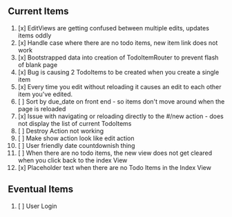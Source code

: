 ## Current Items
1. [x] EditViews are getting confused between multiple edits, updates items oddly
1. [x] Handle case where there are no todo items, new item link does not work
1. [x] Bootstrapped data into creation of TodoItemRouter to prevent flash of blank page
1. [x] Bug is causing 2 TodoItems to be created when you create a single item
1. [x] Every time you edit without reloading it causes an edit to each other item you've edited. 
1. [ ] Sort by due_date on front end - so items don't move around when the page is reloaded
1. [x] Issue with navigating or reloading directly to the #/new action - does not display the list of current TodoItems
1. [ ] Destroy Action not working
1. [ ] Make show action look like edit action
1. [ ] User friendly date countdownish thing
1. [ ] When there are no todo items, the new view does not get cleared when you click back to the index View
1. [x] Placeholder text when there are no Todo Items in the Index View

## Eventual Items
1. [ ] User Login

